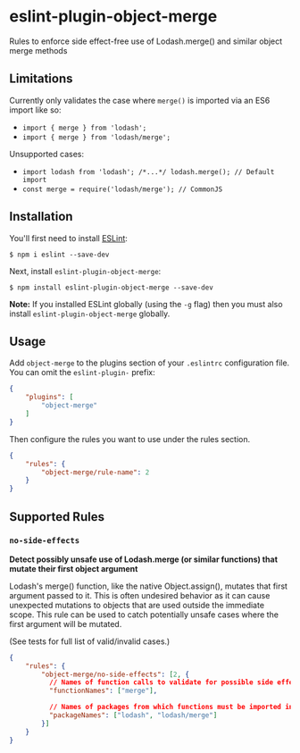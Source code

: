 # eslint-plugin-object-merge

Rules to enforce side effect-free use of Lodash.merge() and similar object merge methods

## Limitations

Currently only validates the case where `merge()` is imported via an ES6 import like so:

 * `import { merge } from 'lodash';`
 * `import { merge } from 'lodash/merge';`

Unsupported cases:

 * `import lodash from 'lodash'; /*...*/ lodash.merge(); // Default import`
 * `const merge = require('lodash/merge'); // CommonJS`

## Installation

You'll first need to install [ESLint](http://eslint.org):

```
$ npm i eslint --save-dev
```

Next, install `eslint-plugin-object-merge`:

```
$ npm install eslint-plugin-object-merge --save-dev
```

**Note:** If you installed ESLint globally (using the `-g` flag) then you must also install `eslint-plugin-object-merge` globally.

## Usage

Add `object-merge` to the plugins section of your `.eslintrc` configuration file. You can omit the `eslint-plugin-` prefix:

```json
{
    "plugins": [
        "object-merge"
    ]
}
```


Then configure the rules you want to use under the rules section.

```json
{
    "rules": {
        "object-merge/rule-name": 2
    }
}
```

## Supported Rules

### `no-side-effects`
**Detect possibly unsafe use of Lodash.merge (or similar functions) that mutate their first object argument**

Lodash's merge() function, like the native Object.assign(), mutates that first argument passed to it. This is often undesired
behavior as it can cause unexpected mutations to objects that are used outside the immediate scope. This rule can be used to
catch potentially unsafe cases where the first argument will be mutated.

(See tests for full list of valid/invalid cases.)

```json
{
    "rules": {
        "object-merge/no-side-effects": [2, {
          // Names of function calls to validate for possible side effects (optional, default shown below)
          "functionNames": ["merge"],

          // Names of packages from which functions must be imported in order to be validated (optional, default shown below)
          "packageNames": ["lodash", "lodash/merge"]
        }]
    }
}
```
